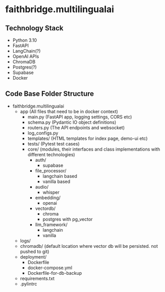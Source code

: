 # faithbridge.multilingualai

## Technology Stack
* Python 3.10
* FastAPI
* LangChain(?)
* OpenAI APIs
* ChromaDB
* Postgres(?)
* Supabase
* Docker

## Code Base Folder Structure

- faithbridge.multilingualai
    - app (All files that need to be in docker context)
        - main.py (FastAPI app, logging settings, CORS etc)
        - schema.py (Pydantic IO object definitions)
        - routers.py (The API endpoints and websocket)
        - log_configs.py 
        - templates/ (HTML templates for index page, demo-ui etc)
        - tests/ (Pytest test cases)
        - core/ (modules, their interfaces and class implementations with different technologies)
            - auth/ 
                - supabase
            - file_processor/ 
                - langchain based
                - vanilla based
            - audio/
                - whisper
            - embedding/
                - openai
                <!-- - huggingface -->
            - vectordb/
                - chroma
                - postgres with pg_vector
            - llm_framework/
                - langchain
                - vanilla
    - logs/ 
    - chromadb/ (default location where vector db will be persisted. not pushed to git)
    - deployment/
        - Dockerfile
        - docker-compose.yml
        - Dockerfile-for-db-backup
    - requirements.txt
    - .pylintrc 



